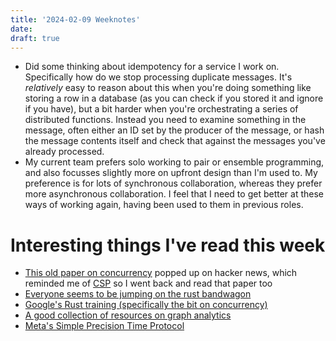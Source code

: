```yaml
---
title: '2024-02-09 Weeknotes'
date: 
draft: true
---
```

- Did some thinking about idempotency for a service I work on. Specifically how do we stop processing duplicate messages. It's _relatively_ easy to reason about this when you're doing something like storing a row in a database (as you can check if you stored it and ignore if you have), but a bit harder when you're orchestrating a series of distributed functions. Instead you need to examine something in the message, often either an ID set by the producer of the message, or hash the message contents itself and check that against the messages you've already processed.
- My current team prefers solo working to pair or ensemble programming, and also focusses slightly more on upfront design than I'm used to. My preference is for lots of synchronous collaboration, whereas they prefer more asynchronous collaboration. I feel that I need to get better at these ways of working again, having been used to them in previous roles.

# Interesting things I've read this week
- [This old paper on concurrency](https://dl.acm.org/doi/pdf/10.1145/322123.322134) popped up on hacker news, which reminded me of [CSP](https://www.cs.cmu.edu/~crary/819-f09/Hoare78.pdf) so I went back and read that paper too
- [Everyone seems to be jumping on the rust bandwagon](https://www.theregister.com/2024/02/05/google_rust_donation/)
- [Google's Rust training (specifically the bit on concurrency)](https://google.github.io/comprehensive-rust/concurrency.html)
- [A good collection of resources on graph analytics](https://wiki.pathmind.com/graph-analysis)
- [Meta's Simple Precision Time Protocol](https://engineering.fb.com/2024/02/07/production-engineering/simple-precision-time-protocol-sptp-meta/)
